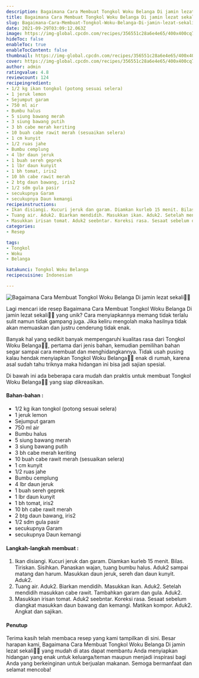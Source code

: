 ```yaml
---
description: Bagaimana Cara Membuat Tongkol Woku Belanga Di jamin lezat sekali"
title: Bagaimana Cara Membuat Tongkol Woku Belanga Di jamin lezat sekali
slug: Bagaimana-Cara-Membuat-Tongkol-Woku-Belanga-Di-jamin-lezat-sekali
date: 2021-09-29T03:09:12.063Z
image: https://img-global.cpcdn.com/recipes/356551c28a6e4e65/400x400cq70/photo.jpg
hideToc: false
enableToc: true
enableTocContent: false
thumbnail: https://img-global.cpcdn.com/recipes/356551c28a6e4e65/400x400cq70/photo.jpg
cover: https://img-global.cpcdn.com/recipes/356551c28a6e4e65/400x400cq70/photo.jpg
author: admin
ratingvalue: 4.8
reviewcount: 124
recipeingredient:
- 1/2 kg ikan tongkol (potong sesuai selera)
- 1 jeruk lemon
- Sejumput garam
- 750 ml air
- Bumbu halus
- 5 siung bawang merah
- 3 siung bawang putih
- 3 bh cabe merah keriting
- 10 buah cabe rawit merah (sesuaikan selera)
- 1 cm kunyit
- 1/2 ruas jahe
- Bumbu cemplung
- 4 lbr daun jeruk
- 1 buah sereh geprek
- 1 lbr daun kunyit
- 1 bh tomat, iris2
- 10 bh cabe rawit merah
- 2 btg daun bawang, iris2
- 1/2 sdm gula pasir
- secukupnya Garam
- secukupnya Daun kemangi
recipeinstructions:
- Ikan disiangi. Kucuri jeruk dan garam. Diamkan kurleb 15 menit. Bilas. Tiriskan. Sisihkan. Panaskan wajan, tuang bumbu halus. Aduk2 sampai matang dan harum. Masukkan daun jeruk, sereh dan daun kunyit. Aduk2.
- Tuang air. Aduk2. Biarkan mendidih. Masukkan ikan. Aduk2. Setelah mendidih masukkan cabe rawit. Tambahkan garam dan gula. Aduk2.
- Masukkan irisan tomat. Aduk2 seebntar. Koreksi rasa. Sesaat sebelum diangkat masukkan daun bawang dan kemangi. Matikan kompor. Aduk2. Angkat dan sajikan.
categories:
- Resep

tags:
- Tongkol
- Woku
- Belanga

katakunci: Tongkol Woku Belanga
recipecuisine: Indonesian

---
```


![Bagaimana Cara Membuat Tongkol Woku Belanga Di jamin lezat sekali👩‍🍳](https://img-global.cpcdn.com/recipes/356551c28a6e4e65/400x400cq70/photo.jpg)

Lagi mencari ide resep Bagaimana Cara Membuat Tongkol Woku Belanga Di jamin lezat sekali👩‍🍳 yang unik? Cara menyiapkannya memang tidak terlalu sulit namun tidak gampang juga. Jika keliru mengolah maka hasilnya tidak akan memuaskan dan justru cenderung tidak enak.

Banyak hal yang sedikit banyak mempengaruhi kualitas rasa dari Tongkol Woku Belanga👩‍🍳, pertama dari jenis bahan, kemudian pemilihan bahan segar sampai cara membuat dan menghidangkannya. Tidak usah pusing kalau hendak menyiapkan Tongkol Woku Belanga👩‍🍳 enak di rumah, karena asal sudah tahu triknya maka hidangan ini bisa jadi sajian spesial.

Di bawah ini ada beberapa cara mudah dan praktis untuk membuat Tongkol Woku Belanga👩‍🍳 yang siap dikreasikan.

<!--inarticleads1-->

#### Bahan-bahan :

- 1/2 kg ikan tongkol (potong sesuai selera)
- 1 jeruk lemon
- Sejumput garam
- 750 ml air
- Bumbu halus
- 5 siung bawang merah
- 3 siung bawang putih
- 3 bh cabe merah keriting
- 10 buah cabe rawit merah (sesuaikan selera)
- 1 cm kunyit
- 1/2 ruas jahe
- Bumbu cemplung
- 4 lbr daun jeruk
- 1 buah sereh geprek
- 1 lbr daun kunyit
- 1 bh tomat, iris2
- 10 bh cabe rawit merah
- 2 btg daun bawang, iris2
- 1/2 sdm gula pasir
- secukupnya Garam
- secukupnya Daun kemangi

<!--inarticleads2-->

#### Langkah-langkah membuat :

1. Ikan disiangi. Kucuri jeruk dan garam. Diamkan kurleb 15 menit. Bilas. Tiriskan. Sisihkan. Panaskan wajan, tuang bumbu halus. Aduk2 sampai matang dan harum. Masukkan daun jeruk, sereh dan daun kunyit. Aduk2.
1. Tuang air. Aduk2. Biarkan mendidih. Masukkan ikan. Aduk2. Setelah mendidih masukkan cabe rawit. Tambahkan garam dan gula. Aduk2.
1. Masukkan irisan tomat. Aduk2 seebntar. Koreksi rasa. Sesaat sebelum diangkat masukkan daun bawang dan kemangi. Matikan kompor. Aduk2. Angkat dan sajikan.

#### Penutup

Terima kasih telah membaca resep yang kami tampilkan di sini. Besar harapan kami, Bagaimana Cara Membuat Tongkol Woku Belanga Di jamin lezat sekali👩‍🍳 yang mudah di atas dapat membantu Anda menyiapkan hidangan yang enak untuk keluarga/teman maupun menjadi inspirasi bagi Anda yang berkeinginan untuk berjualan makanan. Semoga bermanfaat dan selamat mencoba!